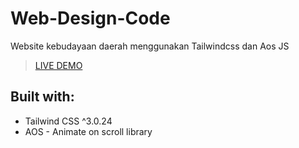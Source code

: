 # Web-Design-Code
Website kebudayaan daerah menggunakan Tailwindcss dan Aos JS

> [LIVE DEMO](https://bethaarnt.github.io/Website-Kebudayaan-tailwindcss/)

## Built with:
- Tailwind CSS ^3.0.24
- AOS - Animate on scroll library
